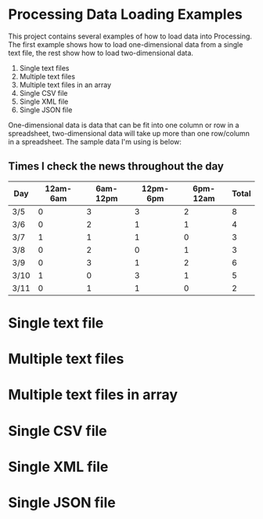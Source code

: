 Processing Data Loading Examples
================================

This project contains several examples of how to load data into Processing. The first example shows how to load one-dimensional data from a single text file, the rest show how to load two-dimensional data. 

1. Single text files
2. Multiple text files
2. Multiple text files in an array
3. Single CSV file
4. Single XML file
5. Single JSON file

One-dimensional data is data that can be fit into one column or row in a spreadsheet, two-dimensional data will take up more than one row/column in a spreadsheet. The sample data I'm using is below:

## Times I check the news throughout the day

| Day | 12am-6am | 6am-12pm | 12pm-6pm | 6pm-12am | Total |
|-----|----------|----------|----------|----------|-------|
| 3/5 | 0 | 3 | 3 | 2 | 8 |
| 3/6 | 0 | 2 | 1 | 1 | 4 |
| 3/7 | 1 | 1 | 1 | 0 | 3 |
| 3/8 | 0 | 2 | 0 | 1 | 3 |
| 3/9 | 0 | 3 | 1 | 2 | 6 |
| 3/10 | 1 | 0 | 3 | 1 | 5 |
| 3/11 | 0 | 1 | 1 | 0 | 2 |

# Single text file

# Multiple text files

# Multiple text files in array

# Single CSV file

# Single XML file

# Single JSON file